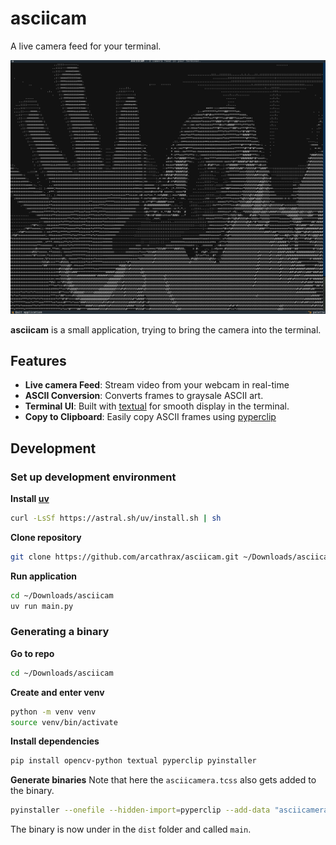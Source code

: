 # asciicam

A live camera feed for your terminal.

![Screenshot of asciicam](./asciicam.png)

**asciicam** is a small application, trying to bring the camera into the terminal.

## Features
- **Live camera Feed**: Stream video from your webcam in real-time
- **ASCII Conversion**: Converts frames to graysale ASCII art.
- **Terminal UI**: Built with [textual](https://textual.textualize.io/) for smooth display in the terminal.
- **Copy to Clipboard**: Easily copy ASCII frames using [pyperclip](https://pypi.org/project/pyperclip/)

## Development
### Set up development environment

**Install [uv](https://docs.astral.sh/uv/guides/install-python/)**
```bash
curl -LsSf https://astral.sh/uv/install.sh | sh
```

**Clone repository**
```bash
git clone https://github.com/arcathrax/asciicam.git ~/Downloads/asciicam
```

**Run application**
```bash
cd ~/Downloads/asciicam
uv run main.py
```

### Generating a binary

**Go to repo**
```bash
cd ~/Downloads/asciicam
```

**Create and enter venv**
```bash
python -m venv venv
source venv/bin/activate
```

**Install dependencies**
```bash
pip install opencv-python textual pyperclip pyinstaller 
```

**Generate binaries**
Note that here the `asciicamera.tcss` also gets added to the binary.
```bash
pyinstaller --onefile --hidden-import=pyperclip --add-data "asciicamera.tcss:." main.py
```

The binary is now under in the `dist` folder and called `main`.
